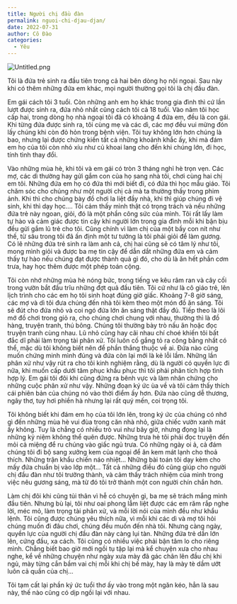 ```yaml
---
title: Người chị đầu đàn
permalink: nguoi-chi-djau-djan/
date: 2022-07-31
author: Cô Đào
categories:
  - Yêu
---
```


![Untitled.png](/images/450ebe1a-2b15-4c30-8117-4fc1bf977456/Untitled.png)


Tôi là đứa trẻ sinh ra đầu tiên trong cả hai bên dòng họ nội ngoại. Sau này khi có thêm những đứa em khác, mọi người thường gọi tôi là chị đầu đàn.


Em gái cách tôi 3 tuổi. Còn những anh em họ khác trong gia đình thì cứ lần lượt được sinh ra, đứa nhỏ nhất cũng cách tôi cả 18 tuổi. Vào năm tôi học cấp hai, trong dòng họ nhà ngoại tôi đã có khoảng 4 đứa em, đều là con gái. Khi từng đứa được sinh ra, tôi cùng mẹ và các dì, các mợ đều vui mừng đón lấy chúng khi còn đỏ hỏn trong bệnh viện. Tôi tuy không lớn hơn chúng là bao, nhưng lại được chứng kiến tất cả những khoảnh khắc ấy, khi mà đám em họ của tôi còn nhỏ xíu như củ khoai lang cho đến khi chúng lớn, đi học, tính tình thay đổi.


Vào những mùa hè, khi tôi và em gái có tròn 3 tháng nghỉ hè trọn vẹn. Các mợ, các dì thường hay gửi gắm con của họ sang nhà tôi, chơi cùng hai chị em tôi. Những đứa em họ có đứa thì mới biết đi, có đứa thì học mẫu giáo. Tôi chăm sóc cho chúng như một người chị cả mà ta thường thấy trong phim ảnh. Khi thì cho chúng bày đồ chơi la liệt đầy nhà, khi thì giúp chúng đi vệ sinh, khi thì dạy học.... Tôi cảm thấy mình thật có trọng trách và nếu những đứa trẻ này ngoan, giỏi, đó là một phần công sức của mình. Tôi rất lấy làm tự hào và cảm giác được tin cậy khi người lớn trong gia đình mỗi khi bận bịu đều gửi gắm lũ trẻ cho tôi. Cũng chính vì làm chị của một bầy con nít như thế, từ sâu trong tôi đã ấn định một tư tưởng là tôi phải giỏi để làm gương. Có lẽ những đứa trẻ sinh ra làm anh cả, chị hai cũng sẽ có tâm lý như tôi, mong mình giỏi và được ba mẹ tin cậy để dẫn dắt những đứa em và cảm thấy tự hào nếu chúng đạt được thành quả gì đó, cho dù là ăn hết phần cơm trưa, hay học thêm được một phép toán cộng.


Tôi còn nhớ những mùa hè nóng bức, trong tiếng ve kêu râm ran và cây cối trong vườn bắt đầu trĩu những đợt quả đầu tiên. Tôi cứ như là cô giáo trẻ, lên lịch trình cho các em họ tôi sinh hoạt đúng giờ giấc. Khoảng 7-8 giờ sáng, các mợ và dì tôi đưa chúng đến nhà tôi kèm theo một món đồ ăn sáng. Tôi sẽ đút cho đứa nhỏ và coi ngó đứa lớn ăn sáng thật đầy đủ. Tiếp theo là lôi mớ đồ chơi trong giỏ ra, cho chúng chơi chung với nhau, thường thì là đồ hàng, truyện tranh, thú bông. Chúng tôi thường bày trò nấu ăn hoặc đọc truyện tranh cùng nhau. Lũ nhỏ cũng hay cãi nhau chí choé khiến tôi bất đắc dĩ phải làm trọng tài phân xử. Tôi luôn cố gắng tỏ ra công bằng nhất có thể, mặc dù tôi không biết nên để phần thắng thuộc về ai. Đứa nào cũng muốn chứng minh mình đúng và đứa còn lại mới là kẻ lỗi lầm. Những lần phân xử như vậy rút ra cho tôi kinh nghiệm rằng, dù là người có quyền lực đi nữa, khi muốn cấp dưới tâm phục khẩu phục thì tôi phải phân tích hợp tình hợp lý. Em gái tôi đôi khi cũng đứng ra bênh vực và làm nhân chứng cho những cuộc phân xử như vậy. Những đoạn ký ức ùa về và tôi cảm thấy thích cái phiên bản của chúng nó vào thời điểm ấy hơn. Đứa nào cũng dễ thương, ngây thơ, tuy hơi phiền hà nhưng lại rất quý mến, coi trọng tôi.


Tôi không biết khi đám em họ của tôi lớn lên, trong ký ức của chúng có nhớ gì đến những mùa hè vui đùa trong căn nhà nhỏ, giữa chiếc vườn xanh mát ấy không. Tuy là chẳng có nhiều trò vui như bây giờ, nhưng đọng lại là những kỷ niệm không thể quên được. Những trưa hè tôi phải đọc truyện đến mỏi cả miệng để ru chúng vào giấc ngủ trưa. Có những ngày oi ả, cả đám chúng tôi đi bộ sang xưởng kem của ngoại để ăn kem mát lạnh cho thoả thích. Những trận khẩu chiến náo nhiệt... Những bài toán tôi dạy kèm cho mấy đứa chuẩn bị vào lớp một... Tất cả những điều đó cũng giúp cho người chị đầu đàn như tôi trưởng thành, và cảm thấy trách nhiệm của mình trong việc nêu gương sáng, mà từ đó tôi trở thành một con người chín chắn hơn.


Làm chị đôi khi cũng tủi thân vì hễ có chuyện gì, ba mẹ sẽ trách mắng mình đầu tiên. Nhưng bù lại, tôi như oai phong lẫm liệt được các em răm rắp nghe lời, méc mỏ, làm trọng tài phân xử, và mỗi lời nói của mình đều như khẩu lệnh. Tôi cũng được chúng yêu thích nữa, vì mỗi khi các dì và mợ tôi hỏi chúng muốn đi đâu chơi, chúng đều muốn đến nhà tôi. Nhưng càng ngày, quyền lực của người chị đầu đàn này càng lụi tàn. Những đứa trẻ dần lớn lên, cứng đầu, xa cách. Tôi cũng có nhiều việc phải bận tâm lo cho riêng mình. Chẳng biết bao giờ mới ngồi tụ tập lại mà kể chuyện xưa cho nhau nghe, kể về những chuyện như ngày xưa mày đã gác chân lên đầu chị khi ngủ, mày từng cắn bầm vai chị mỗi khi chị bế mày, hay là mày tè dầm ướt luôn cả quần của chị...


Tôi tạm cất lại phần ký ức tuổi thơ ấy vào trong một ngăn kéo, hẳn là sau này, thế nào cũng có dịp ngồi lại với nhau.

